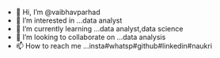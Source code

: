 - 👋 Hi, I’m @vaibhavparhad
- 👀 I’m interested in ...data analyst
- 🌱 I’m currently learning ...data analyst,data science
- 💞️ I’m looking to collaborate on ...data analysis
- 📫 How to reach me ...insta#whatsp#github#linkedin#naukri

<!---
vaibhavparhad/vaibhavparhad is a ✨ special ✨ repository because its `README.md` (this file) appears on your GitHub profile.
You can click the Preview link to take a look at your changes.
--->
